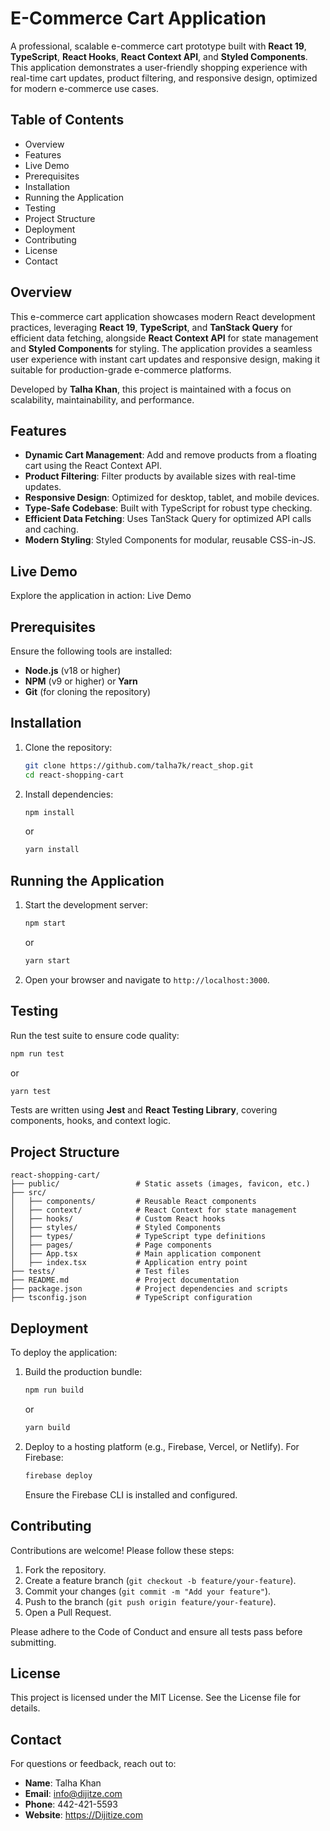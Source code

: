 # E-Commerce Cart Application

A professional, scalable e-commerce cart prototype built with **React 19**, **TypeScript**, **React Hooks**, **React Context API**, and **Styled Components**. This application demonstrates a user-friendly shopping experience with real-time cart updates, product filtering, and responsive design, optimized for modern e-commerce use cases.

## Table of Contents

- Overview
- Features
- Live Demo
- Prerequisites
- Installation
- Running the Application
- Testing
- Project Structure
- Deployment
- Contributing
- License
- Contact

## Overview

This e-commerce cart application showcases modern React development practices, leveraging **React 19**, **TypeScript**, and **TanStack Query** for efficient data fetching, alongside **React Context API** for state management and **Styled Components** for styling. The application provides a seamless user experience with instant cart updates and responsive design, making it suitable for production-grade e-commerce platforms.

Developed by **Talha Khan**, this project is maintained with a focus on scalability, maintainability, and performance.

## Features

- **Dynamic Cart Management**: Add and remove products from a floating cart using the React Context API.
- **Product Filtering**: Filter products by available sizes with real-time updates.
- **Responsive Design**: Optimized for desktop, tablet, and mobile devices.
- **Type-Safe Codebase**: Built with TypeScript for robust type checking.
- **Efficient Data Fetching**: Uses TanStack Query for optimized API calls and caching.
- **Modern Styling**: Styled Components for modular, reusable CSS-in-JS.

## Live Demo

Explore the application in action: Live Demo

## Prerequisites

Ensure the following tools are installed:

- **Node.js** (v18 or higher)
- **NPM** (v9 or higher) or **Yarn**
- **Git** (for cloning the repository)

## Installation

1. Clone the repository:

   ```bash
   git clone https://github.com/talha7k/react_shop.git
   cd react-shopping-cart
   ```
2. Install dependencies:

   ```bash
   npm install
   ```

   or

   ```bash
   yarn install
   ```

## Running the Application

1. Start the development server:

   ```bash
   npm start
   ```

   or

   ```bash
   yarn start
   ```
2. Open your browser and navigate to `http://localhost:3000`.

## Testing

Run the test suite to ensure code quality:

```bash
npm run test
```

or

```bash
yarn test
```

Tests are written using **Jest** and **React Testing Library**, covering components, hooks, and context logic.

## Project Structure

```
react-shopping-cart/
├── public/                 # Static assets (images, favicon, etc.)
├── src/
│   ├── components/         # Reusable React components
│   ├── context/            # React Context for state management
│   ├── hooks/              # Custom React hooks
│   ├── styles/             # Styled Components
│   ├── types/              # TypeScript type definitions
│   ├── pages/              # Page components
│   ├── App.tsx             # Main application component
│   ├── index.tsx           # Application entry point
├── tests/                  # Test files
├── README.md               # Project documentation
├── package.json            # Project dependencies and scripts
├── tsconfig.json           # TypeScript configuration
```

## Deployment

To deploy the application:

1. Build the production bundle:

   ```bash
   npm run build
   ```

   or

   ```bash
   yarn build
   ```
2. Deploy to a hosting platform (e.g., Firebase, Vercel, or Netlify). For Firebase:

   ```bash
   firebase deploy
   ```

   Ensure the Firebase CLI is installed and configured.

## Contributing

Contributions are welcome! Please follow these steps:

1. Fork the repository.
2. Create a feature branch (`git checkout -b feature/your-feature`).
3. Commit your changes (`git commit -m "Add your feature"`).
4. Push to the branch (`git push origin feature/your-feature`).
5. Open a Pull Request.

Please adhere to the Code of Conduct and ensure all tests pass before submitting.

## License

This project is licensed under the MIT License. See the License file for details.

## Contact

For questions or feedback, reach out to:

- **Name**: Talha Khan
- **Email**: info@dijitze.com
- **Phone**: 442-421-5593
- **Website**: https://Dijitize.com

 
